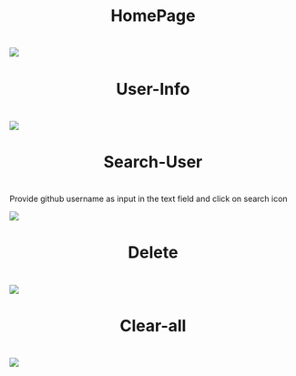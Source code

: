 <h1 align="center">HomePage<h1>
<img src="https://user-images.githubusercontent.com/61549396/115108222-d902a880-9f8c-11eb-8028-ce14bbad1280.png">

<h1 align="center">User-Info<h1>
<img src="https://user-images.githubusercontent.com/61549396/115108990-fafe2a00-9f90-11eb-849d-7e4871e4d9d8.png"/>


# <h1 align="center">Search-User<h1>
<p align="left">Provide github username as input in the text field and click on search icon</p> 
<img src="https://user-images.githubusercontent.com/61549396/115109158-c343b200-9f91-11eb-8e56-0d26e0c1ecd8.gif"/>
  
<h1 align="center">Delete<h1>
<img src="https://user-images.githubusercontent.com/61549396/115109547-00a93f00-9f94-11eb-9143-828b4714d838.gif"/>

<h1 align="center">Clear-all<h1>
<img src="https://user-images.githubusercontent.com/61549396/115109434-529d9500-9f93-11eb-8afc-c5207665c2fc.gif"/>

